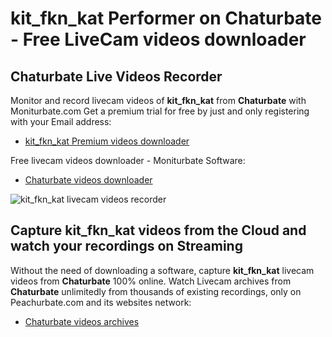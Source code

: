 # kit_fkn_kat Performer on Chaturbate - Free LiveCam videos downloader

## Chaturbate Live Videos Recorder

Monitor and record livecam videos of **kit_fkn_kat** from **Chaturbate** with Moniturbate.com
Get a premium trial for free by just and only registering with your Email address:
* [kit_fkn_kat Premium videos downloader](https://moniturbate.com/request-demo-licence-key.html)

Free livecam videos downloader - Moniturbate Software:
* [Chaturbate videos downloader](https://moniturbate.com/moniturbate-download-software.html)

![kit_fkn_kat livecam videos recorder](https://peachurnet.com/templates/moniturbate-software.png)


## Capture kit_fkn_kat videos from the Cloud and watch your recordings on Streaming

Without the need of downloading a software, capture **kit_fkn_kat** livecam videos from **Chaturbate** 100% online.
Watch Livecam archives from **Chaturbate** unlimitedly from thousands of existing recordings, only on Peachurbate.com and its websites network:
* [Chaturbate videos archives](https://peachurnet.com/)